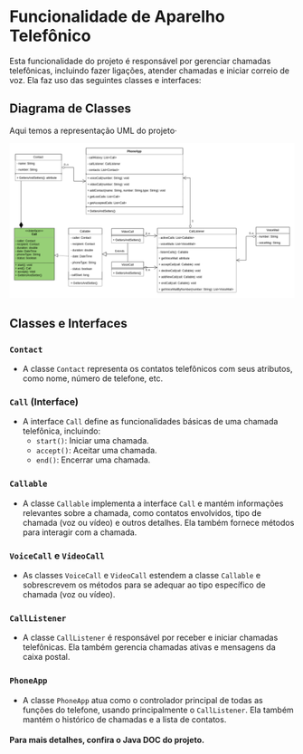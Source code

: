 # Funcionalidade de Aparelho Telefônico

Esta funcionalidade do projeto é responsável por gerenciar chamadas telefônicas, incluindo fazer ligações, atender chamadas e iniciar correio de voz. Ela faz uso das seguintes classes e interfaces:

## Diagrama de Classes
Aqui temos a representação UML do projeto·

![Diagrama de Classes](https://raw.githubusercontent.com/EuDavidReis-ODev/Java_POO_UML/main/src/assets/Diagrama_de_classes-PhoneAppImg.png)


## Classes e Interfaces

### `Contact`

- A classe `Contact` representa os contatos telefônicos com seus atributos, como nome, número de telefone, etc.

### `Call` (Interface)

- A interface `Call` define as funcionalidades básicas de uma chamada telefônica, incluindo:
  - `start()`: Iniciar uma chamada.
  - `accept()`: Aceitar uma chamada.
  - `end()`: Encerrar uma chamada.

### `Callable`

- A classe `Callable` implementa a interface `Call` e mantém informações relevantes sobre a chamada, como contatos envolvidos, tipo de chamada (voz ou vídeo) e outros detalhes. Ela também fornece métodos para interagir com a chamada.

### `VoiceCall` e `VideoCall`

- As classes `VoiceCall` e `VideoCall` estendem a classe `Callable` e sobrescrevem os métodos para se adequar ao tipo específico de chamada (voz ou vídeo).

### `CallListener`

- A classe `CallListener` é responsável por receber e iniciar chamadas telefônicas. Ela também gerencia chamadas ativas e mensagens da caixa postal.

### `PhoneApp`

- A classe `PhoneApp` atua como o controlador principal de todas as funções do telefone, usando principalmente o `CallListener`. Ela também mantém o histórico de chamadas e a lista de contatos.

#### Para mais detalhes, confira o Java DOC do projeto.

